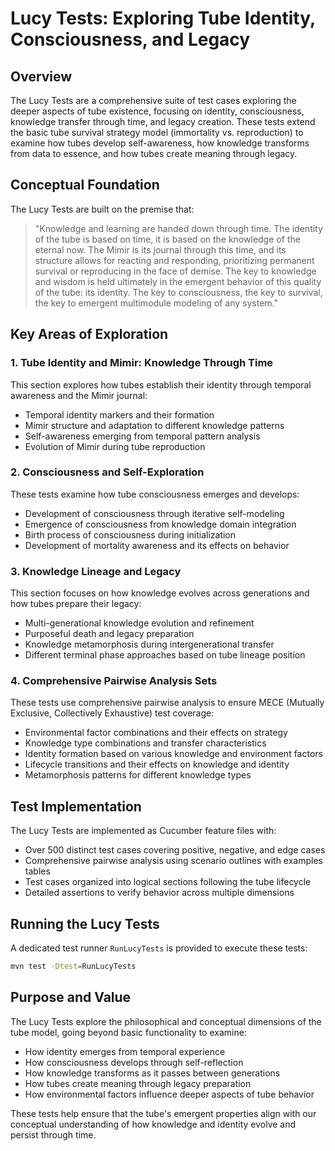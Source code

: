 # Lucy Tests: Exploring Tube Identity, Consciousness, and Legacy

## Overview

The Lucy Tests are a comprehensive suite of test cases exploring the deeper aspects of tube existence, focusing on identity, consciousness, knowledge transfer through time, and legacy creation. These tests extend the basic tube survival strategy model (immortality vs. reproduction) to examine how tubes develop self-awareness, how knowledge transforms from data to essence, and how tubes create meaning through legacy.

## Conceptual Foundation

The Lucy Tests are built on the premise that:

> "Knowledge and learning are handed down through time. The identity of the tube is based on time, it is based on the knowledge of the eternal now. The Mimir is its journal through this time, and its structure allows for reacting and responding, prioritizing permanent survival or reproducing in the face of demise. The key to knowledge and wisdom is held ultimately in the emergent behavior of this quality of the tube: its identity. The key to consciousness, the key to survival, the key to emergent multimodule modeling of any system."

## Key Areas of Exploration

### 1. Tube Identity and Mimir: Knowledge Through Time

This section explores how tubes establish their identity through temporal awareness and the Mimir journal:

- Temporal identity markers and their formation
- Mimir structure and adaptation to different knowledge patterns
- Self-awareness emerging from temporal pattern analysis
- Evolution of Mimir during tube reproduction

### 2. Consciousness and Self-Exploration

These tests examine how tube consciousness emerges and develops:

- Development of consciousness through iterative self-modeling
- Emergence of consciousness from knowledge domain integration
- Birth process of consciousness during initialization
- Development of mortality awareness and its effects on behavior

### 3. Knowledge Lineage and Legacy

This section focuses on how knowledge evolves across generations and how tubes prepare their legacy:

- Multi-generational knowledge evolution and refinement
- Purposeful death and legacy preparation
- Knowledge metamorphosis during intergenerational transfer
- Different terminal phase approaches based on tube lineage position

### 4. Comprehensive Pairwise Analysis Sets

These tests use comprehensive pairwise analysis to ensure MECE (Mutually Exclusive, Collectively Exhaustive) test coverage:

- Environmental factor combinations and their effects on strategy
- Knowledge type combinations and transfer characteristics
- Identity formation based on various knowledge and environment factors
- Lifecycle transitions and their effects on knowledge and identity
- Metamorphosis patterns for different knowledge types

## Test Implementation

The Lucy Tests are implemented as Cucumber feature files with:

- Over 500 distinct test cases covering positive, negative, and edge cases
- Comprehensive pairwise analysis using scenario outlines with examples tables
- Test cases organized into logical sections following the tube lifecycle
- Detailed assertions to verify behavior across multiple dimensions

## Running the Lucy Tests

A dedicated test runner `RunLucyTests` is provided to execute these tests:

```bash
mvn test -Dtest=RunLucyTests
```

## Purpose and Value

The Lucy Tests explore the philosophical and conceptual dimensions of the tube model, going beyond basic functionality to examine:

- How identity emerges from temporal experience
- How consciousness develops through self-reflection
- How knowledge transforms as it passes between generations
- How tubes create meaning through legacy preparation
- How environmental factors influence deeper aspects of tube behavior

These tests help ensure that the tube's emergent properties align with our conceptual understanding of how knowledge and identity evolve and persist through time.